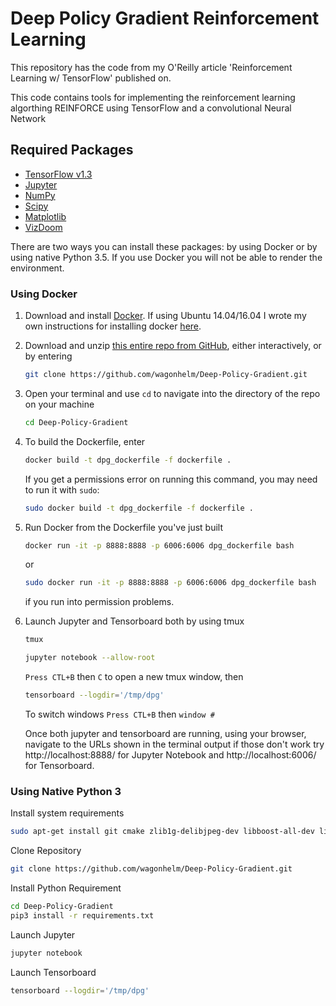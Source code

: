 # Deep Policy Gradient Reinforcement Learning

This repository has the code from my O'Reilly article 'Reinforcement Learning w/ TensorFlow' published on.

This code contains tools for implementing the reinforcement learning algorthing REINFORCE using TensorFlow and a convolutional Neural Network

## Required Packages
* [TensorFlow v1.3](http://www.tensorflow.org/)
* [Jupyter](http://jupyter.org/)
* [NumPy](http://www.numpy.org/)
* [Scipy](https://www.scipy.org/)
* [Matplotlib](http://matplotlib.org/)
* [VizDoom](https://github.com/mwydmuch/ViZDoom/blob/master/doc/Building.md)


There are two ways you can install these packages: by using Docker or by using native Python 3.5.  If you use Docker you will not be able to render the environment.  

### Using Docker

1. Download and install [Docker](https://www.docker.com/).  If using Ubuntu 14.04/16.04 I wrote my own instructions for installing docker [here](https://github.com/wagonhelm/ML-Workstation-Installation-Guide#install-docker).

2. Download and unzip [this entire repo from GitHub](https://github.com/wagonhelm/Deep-Policy-Gradient), either interactively, or by entering
    ```bash
    git clone https://github.com/wagonhelm/Deep-Policy-Gradient.git
    ```

3. Open your terminal and use `cd` to navigate into the directory of the repo on your machine
    ```bash
    cd Deep-Policy-Gradient
    ```
    
4. To build the Dockerfile, enter
    ```bash
    docker build -t dpg_dockerfile -f dockerfile .
    ```
    If you get a permissions error on running this command, you may need to run it with `sudo`:
    ```bash
    sudo docker build -t dpg_dockerfile -f dockerfile .
    ```

5. Run Docker from the Dockerfile you've just built
    ```bash
    docker run -it -p 8888:8888 -p 6006:6006 dpg_dockerfile bash
    ```
    or
    ```bash
    sudo docker run -it -p 8888:8888 -p 6006:6006 dpg_dockerfile bash
    ```
    if you run into permission problems.

6. Launch Jupyter and Tensorboard both by using tmux 
    ```bash
    tmux
    
    jupyter notebook --allow-root
    ```
    `Press CTL+B` then `C` to open a new tmux window, then
    
    ```bash
    tensorboard --logdir='/tmp/dpg'
    ```
    To switch windows `Press CTL+B` then `window #` 
 
    Once both jupyter and tensorboard are running, using your browser, navigate to the URLs shown in the terminal output if those don't work  try http://localhost:8888/ for Jupyter Notebook and http://localhost:6006/ for Tensorboard.
    
### Using Native Python 3

Install system requirements

```bash
sudo apt-get install git cmake zlib1g-delibjpeg-dev libboost-all-dev libsdl2-dev wget unzip gitboostbuild-essential zlib1g-dev libsdl2-dev libjpeg-dev nasm tar libbz2-dev libgtk2.0-dev cmake libfluidsynth-dev libgme-dev libopenal-dev timidity libwildmidi-dev python3-pip
```
Clone Repository

```bash
git clone https://github.com/wagonhelm/Deep-Policy-Gradient.git
```

Install Python Requirement

```bash
cd Deep-Policy-Gradient
pip3 install -r requirements.txt
```

Launch Jupyter
```bash
jupyter notebook
```

Launch Tensorboard
```bash
tensorboard --logdir='/tmp/dpg'
```


    
